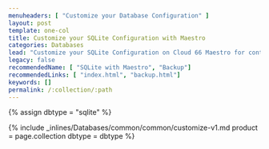 ```yaml
---
menuheaders: [ "Customize your Database Configuration" ]
layout: post
template: one-col
title: Customize your SQLite Configuration with Maestro
categories: Databases
lead: "Customize your SQLite Configuration on Cloud 66 Maestro for container stacks"
legacy: false
recommendedName: [ "SQLite with Maestro", "Backup"]
recommendedLinks: [ "index.html", "backup.html"]
keywords: []
permalink: /:collection/:path
---
```


{% assign dbtype = "sqlite" %}

<a href="#customize-your-database-configuration"></a>{% include _inlines/Databases/common/common/customize-v1.md  product = page.collection dbtype = dbtype %}
